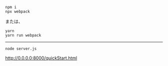 ```
npm i
npx webpack
```

または、

```
yarn
yarn run webpack
```

---

```
node server.js
```

http://0.0.0.0:8000/quickStart.html
